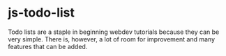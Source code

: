# js-todo-list
Todo lists are a staple in beginning webdev tutorials because they can be very simple. There is, however, a lot of room for improvement and many features that can be added.
